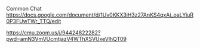 Common Chat
https://docs.google.com/document/d/1Uv0KKX3iH3z27AnKS4qxAi_oaLYiuR0P3FUwTWr_TTQ/edit

https://cmu.zoom.us/j/94424822282?pwd=amN3VmVUcmtjazV4WThXSVUxeVlhQT09
